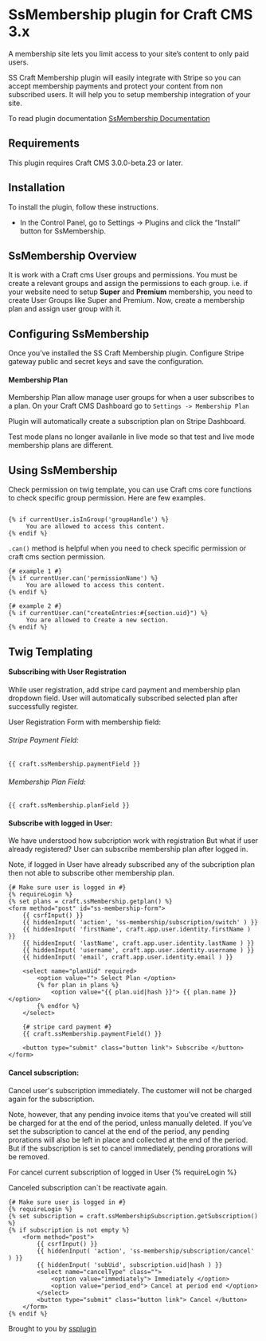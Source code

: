 # SsMembership plugin for Craft CMS 3.x

A membership site lets you limit access to your site’s content to only paid users.
<p>SS Craft Membership plugin will easily integrate with Stripe so you can accept membership payments and protect your content from non subscribed users. It will help you to setup membership integration of your site. 
                                    </p>
To read plugin documentation <a target="_blank" href="https://datadazzle.com/ssplugin/"> SsMembership Documentation</a> 

## Requirements

This plugin requires Craft CMS 3.0.0-beta.23 or later.

## Installation

To install the plugin, follow these instructions.

- In the Control Panel, go to Settings → Plugins and click the “Install” button for SsMembership.

## SsMembership Overview

It is work with a Craft cms User groups and permissions. You must be create a relevant groups and assign the permissions to each group. i.e. if your website need to setup <strong>Super</strong> and <strong>Premium</strong> membership, you need to create User Groups like Super and Premium. Now, create a membership plan and assign user group with it.

## Configuring SsMembership

Once you’ve installed the SS Craft Membership plugin. Configure Stripe gateway public and secret keys and save the configuration.

<h4>Membership Plan</h4>
<p>Membership Plan allow manage user groups for when a user subscribes to a plan. On your Craft CMS Dashboard go to <code>Settings -> Membership Plan</code></p>
<p>Plugin will automatically create a subscription plan on Stripe Dashboard.</p>
<p>Test mode plans no longer availanle in live mode so that test and live mode membership plans are different.</p>

## Using SsMembership

Check permission on twig template, you can use Craft cms core functions to check specific group permission. Here are few examples.

```

{% if currentUser.isInGroup('groupHandle') %}
     You are allowed to access this content.
{% endif %}

```
<code>.can()</code> method is helpful when you need to check specific permission or craft cms section permission.

```
{# example 1 #}
{% if currentUser.can('permissionName') %}
     You are allowed to access this content.
{% endif %}

{# example 2 #}
{% if currentUser.can("createEntries:#{section.uid}") %}
     You are allowed to Create a new section. 
{% endif %}
```

## Twig Templating

<h4>Subscribing with User Registration</h4>
While user registration, add stripe card payment and membership plan dropdown field. User will automatically subscribed selected plan after successfully register.

User Registration Form with membership field:

<h6>Stripe Payment Field:</h6>

```
{{ craft.ssMembership.paymentField }}
```

<h6>Membership Plan Field:</h6>

```
{{ craft.ssMembership.planField }}
```
<h4>Subscribe with logged in User:</h4>

We have understood how subcription work with registration But what if user already registered? User can subscribe membership plan after logged in.

Note, if logged in User have already subscribed any of the subcription plan then not able to subscribe other membership plan.

```
{# Make sure user is logged in #}
{% requireLogin %}
{% set plans = craft.ssMembership.getplan() %}
<form method="post" id="ss-membership-form">
    {{ csrfInput() }}
    {{ hiddenInput( 'action', 'ss-membership/subscription/switch' ) }}
    {{ hiddenInput( 'firstName', craft.app.user.identity.firstName ) }}
    {{ hiddenInput( 'lastName', craft.app.user.identity.lastName ) }}
    {{ hiddenInput( 'username', craft.app.user.identity.username ) }}
    {{ hiddenInput( 'email', craft.app.user.identity.email ) }}
    
    <select name="planUid" required>
        <option value=""> Select Plan </option>
        {% for plan in plans %}
            <option value="{{ plan.uid|hash }}"> {{ plan.name }} </option>
        {% endfor %}
    </select>

    {# stripe card payment #}
    {{ craft.ssMembership.paymentField() }}

    <button type="submit" class="button link"> Subscribe </button>
</form>
```

<h4>Cancel subscription:</h4>

Cancel user's subscription immediately. The customer will not be charged again for the subscription.

Note, however, that any pending invoice items that you’ve created will still be charged for at the end of the period, unless manually deleted. If you’ve set the subscription to cancel at the end of the period, any pending prorations will also be left in place and collected at the end of the period. But if the subscription is set to cancel immediately, pending prorations will be removed.

For cancel current subscription of logged in User {% requireLogin %}

Canceled subscription can\`t be reactivate again.

```
{# Make sure user is logged in #}
{% requireLogin %}                                        
{% set subscription = craft.ssMembershipSubscription.getSubscription() %}
{% if subscription is not empty %}
    <form method="post">
        {{ csrfInput() }}
        {{ hiddenInput( 'action', 'ss-membership/subscription/cancel' ) }}
        {{ hiddenInput( 'subUid', subscription.uid|hash ) }}        
        <select name="cancelType" class="">
            <option value="immediately"> Immediately </option>
            <option value="period_end"> Cancel at period end </option>
        </select>        
        <button type="submit" class="button link"> Cancel </button>
    </form>
{% endif %}

```

Brought to you by [ssplugin](http://www.systemseeders.com/)
